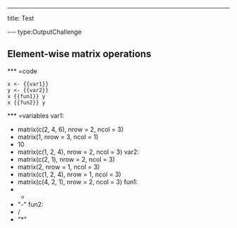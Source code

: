 ---
title: Test

--- type:OutputChallenge
## Element-wise matrix operations

*** =code
```{r}
x <- {{var1}}
y <- {{var2}}
x {{fun1}} y
x {{fun2}} y
```

*** =variables
var1:
  - matrix(c(2, 4, 6), nrow = 2, ncol = 3)
  - matrix(1, nrow = 3, ncol = 1)
  - 10
  - matrix(c(1, 2, 4), nrow = 2, ncol = 3)
var2:
  - matrix(c(2, 1), nrow = 2, ncol = 3)
  - matrix(2, nrow = 1, ncol = 3)
  - matrix(c(1, 2, 4), nrow = 1, ncol = 3)
  - matrix(c(4, 2, 1), nrow = 2, ncol = 3)
fun1:
  - +
  - "-"
fun2:
  - /
  - "*"
